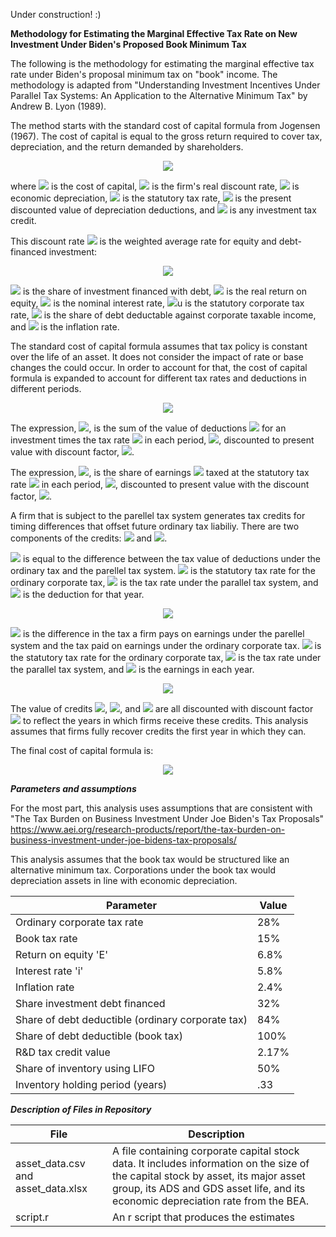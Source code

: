Under construction! :)

**Methodology for Estimating the Marginal Effective Tax Rate on New Investment Under Biden's Proposed Book Minimum Tax**

The following is the methodology for estimating the marginal effective tax rate under Biden's proposal minimum tax on "book" income. The methodology is adapted from "Understanding Investment Incentives Under Parallel Tax Systems: An Application to the Alternative Minimum Tax" by Andrew B. Lyon (1989).

The method starts with the standard cost of capital formula from Jogensen (1967). The cost of capital is equal to the gross return required to cover tax, depreciation, and the return demanded by shareholders.

<div align="center"><img src="https://render.githubusercontent.com/render/math?math=c=\frac{(r %2B\delta)(1-uz-k)}{(1-u)}"></div>

where <img src="https://render.githubusercontent.com/render/math?math=c"> is the cost of capital, <img src="https://render.githubusercontent.com/render/math?math=r"> is the firm's real discount rate, <img src="https://render.githubusercontent.com/render/math?math=\delta"> is economic depreciation, <img src="https://render.githubusercontent.com/render/math?math=u"> is the statutory tax rate, <img src="https://render.githubusercontent.com/render/math?math=z"> is the present discounted value of depreciation deductions, and <img src="https://render.githubusercontent.com/render/math?math=k"> is any investment tax credit.

This discount rate <img src="https://render.githubusercontent.com/render/math?math=r"> is the weighted average rate for equity and debt-financed investment:

<div align="center"><img src="https://render.githubusercontent.com/render/math?math=r=E(1-f)%2bf(i(1-ub)-\pi)"></div>

<img src="https://render.githubusercontent.com/render/math?math=f"> is the share of investment financed with debt, <img src="https://render.githubusercontent.com/render/math?math=E"> is the real return on equity, <img src="https://render.githubusercontent.com/render/math?math=i"> is the nominal interest rate, <img src="https://render.githubusercontent.com/render/math?math=c">u is the statutory corporate tax rate, <img src="https://render.githubusercontent.com/render/math?math=b"> is the share of debt deductable against corporate taxable income, and <img src="https://render.githubusercontent.com/render/math?math=\pi"> is the inflation rate.

The standard cost of capital formula assumes that tax policy is constant over the life of an asset. It does not consider the impact of rate or base changes the could occur. In order to account for that, the cost of capital formula is expanded to account for different tax rates and deductions in different periods.

<div align="center"><img src="https://render.githubusercontent.com/render/math?math=c=\frac{(r%2B\delta)(1-\sum_{t=0}^nu_tz_tp_t-k_tp_t)}{1-\frac{(\sum_{t=0}^\infty u_t\Pi_tp_t)}{(\sum_{t=0}^\infty \Pi_tp_t)}}"></div>

The expression, <img src="https://render.githubusercontent.com/render/math?math=\sum_{t=0}^nu_tz_tp_t">, is the sum of the value of deductions <img src="https://render.githubusercontent.com/render/math?math=z"> for an investment times the tax rate <img src="https://render.githubusercontent.com/render/math?math=u"> in each period, <img src="https://render.githubusercontent.com/render/math?math=t">, discounted to present value with discount factor, <img src="https://render.githubusercontent.com/render/math?math=p">.

The expression, <img src="https://render.githubusercontent.com/render/math?math=1-\frac{(\sum_{t=0}^\infty u_t\Pi_tp_t)}{(\sum_{t=0}^\infty \Pi_tp_t)}">, is the share of earnings <img src="https://render.githubusercontent.com/render/math?math=\Pi"> taxed at the statutory tax rate <img src="https://render.githubusercontent.com/render/math?math=u"> in each period, <img src="https://render.githubusercontent.com/render/math?math=t">, discounted to present value with the discount factor, <img src="https://render.githubusercontent.com/render/math?math=p">.

A firm that is subject to the parellel tax system generates tax credits for timing differences that offset future ordinary tax liabiliy. There are two components of the credits: <img src="https://render.githubusercontent.com/render/math?math=V"> and <img src="https://render.githubusercontent.com/render/math?math=W">.

<img src="https://render.githubusercontent.com/render/math?math=V"> is equal to the difference between the tax value of deductions under the ordinary tax and the parellel tax system. <img src="https://render.githubusercontent.com/render/math?math=u"> is the statutory tax rate for the ordinary corporate tax, <img src="https://render.githubusercontent.com/render/math?math=m"> is the tax rate under the parallel tax system, and <img src="https://render.githubusercontent.com/render/math?math=z"> is the deduction for that year.

<div align="center"><img src="https://render.githubusercontent.com/render/math?math=v= \sum_{t=p}^nuz_t - \sum_{t=0}^nmz_t"></div>

<img src="https://render.githubusercontent.com/render/math?math=W"> is the difference in the tax a firm pays on earnings under the parellel system and the tax paid on earnings under the ordinary corporate tax. <img src="https://render.githubusercontent.com/render/math?math=u"> is the statutory tax rate for the ordinary corporate tax, <img src="https://render.githubusercontent.com/render/math?math=m"> is the tax rate under the parallel tax system, and <img src="https://render.githubusercontent.com/render/math?math=\Pi"> is the earnings in each year.

<div align="center"><img src="https://render.githubusercontent.com/render/math?math=w= (m - u)(\sum_{t=p}^\n \Pi_t)"></div>

The value of credits <img src="https://render.githubusercontent.com/render/math?math=V">, <img src="https://render.githubusercontent.com/render/math?math=W">, and <img src="https://render.githubusercontent.com/render/math?math=k"> are all discounted with discount factor <img src="https://render.githubusercontent.com/render/math?math=p"> to reflect the years in which firms receive these credits. This analysis assumes that firms fully recover credits the first year in which they can.

The final cost of capital formula is:

<div align="center"><img src="https://render.githubusercontent.com/render/math?math=c=\frac{(r%2B\delta)(1-\sum_{t=0}^nu_tz_tp_t-k_tp_t-Vp_t)}{1-\frac{(\sum_{t=0}^\infty u_t\Pi_tp_t-Wp_t)}{(\sum_{t=0}^\infty \Pi_tp_t)}}"></div>

***Parameters and assumptions***

For the most part, this analysis uses assumptions that are consistent with "The Tax Burden on Business Investment Under Joe Biden's Tax Proposals" https://www.aei.org/research-products/report/the-tax-burden-on-business-investment-under-joe-bidens-tax-proposals/

This analysis assumes that the book tax would be structured like an alternative minimum tax. Corporations under the book tax would depreciation assets in line with economic depreciation.

| Parameter | Value |
|---|---|
|Ordinary corporate tax rate|28%|
|Book tax rate|15%|
|Return on equity 'E'| 6.8%|
|Interest rate 'i'|5.8%|
|Inflation rate|2.4%|
|Share investment debt financed|32%|
|Share of debt deductible (ordinary corporate tax)| 84%|
|Share of debt deductible (book tax)|100%|
|R&D tax credit value| 2.17%|
|Share of inventory using LIFO| 50%|
|Inventory holding period (years)| .33|

***Description of Files in Repository***

| File | Description |
|---|---|
|asset_data.csv and asset_data.xlsx| A file containing corporate capital stock data. It includes information on the size of the capital stock by asset, its major asset group, its ADS and GDS asset life, and its economic depreciation rate from the BEA.|
|script.r|An r script that produces the estimates|
